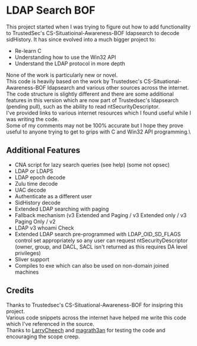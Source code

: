 # LDAP Search BOF
This project started when I was trying to figure out how to add functionality to TrustedSec's CS-Situatioinal-Awareness-BOF ldapsearch to decode sidHistory.
It has since evolved into a much bigger project to:
- Re-learn C
- Understanding how to use the Win32 API
- Understand the LDAP protocol in more depth

None of the work is particularly new or novel.\
This code is heavily based on the work by Trustedsec's CS-Situational-Awareness-BOF ldapsearch and various other sources across the internet.\
The code structure is slightly different and there are some additional features in this version which are now part of Trustedsec's ldapsearch (pending pull), such as the ability to read ntSecurityDescriptor.\
I've provided links to various internet resources which I found useful while I was writing the code.\
Some of my comments may not be 100% accurate but I hope they prove useful to anyone trying to get to grips with C and Win32 API programming.\

## Additional Features
- CNA script for lazy search queries (see help) (some not opsec)
- LDAP or LDAPS
- LDAP epoch decode
- Zulu time decode
- UAC decode
- Authenticate as a different user
- SidHistory decode
- Extended LDAP searching with paging
- Fallback mechanism (v3 Extended and Paging / v3 Extended only / v3 Paging Only / v2
- LDAP v3 whoami Check
- Extended LDAP search pre-programmed with LDAP_OID_SD_FLAGS control set appropriately so any user can request ntSecurityDescriptor (owner, group, and DACL, SACL isn't returned as this requires DA level privileges)
- Sliver support
- Compiles to exe which can also be used on non-domain joined machines

## Credits
Thanks to Trustedsec's CS-Situational-Awareness-BOF for insipring this project.\
Various code snippets across the internet have helped me write this code which I've referenced in the source.\
Thanks to [LarryCheech](https://github.com/LarryCheech) and [magrath3an](https://github.com/magrath3an) for testing the code and encouraging the scope creep.
